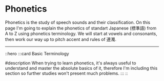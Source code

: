 # Phonetics

Phonetics is the study of speech sounds and their classification. On this page I'm going to explain the phonetics of standart Japanese (標準語) from A to Z using phonetics terminology. We will start at vowels and consonants, then work our way up to pitch accent and rules of 連濁.

---

::hero
  :::card
  Basic Terminology

  #description
  When trying to learn phonetics, it's always useful to understand and master the absolute basics of it, therefore I'm including this section so further studies won't present much problems.
  :::
::